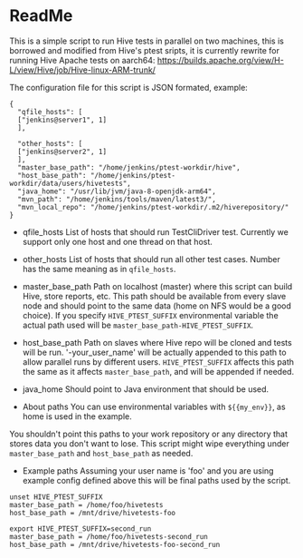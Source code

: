 # ReadMe

This is a simple script to run Hive tests in parallel on two machines,
this is borrowed and modified from Hive's ptest sripts, it is currently
rewrite for running Hive Apache tests on aarch64: https://builds.apache.org/view/H-L/view/Hive/job/Hive-linux-ARM-trunk/

The configuration file for this script is JSON formated, example:

```
{
  "qfile_hosts": [
  ["jenkins@server1", 1]
  ],

  "other_hosts": [
  ["jenkins@server2", 1]
  ],
  "master_base_path": "/home/jenkins/ptest-workdir/hive",
  "host_base_path": "/home/jenkins/ptest-workdir/data/users/hivetests",
  "java_home": "/usr/lib/jvm/java-8-openjdk-arm64",
  "mvn_path": "/home/jenkins/tools/maven/latest3/",
  "mvn_local_repo": "/home/jenkins/ptest-workdir/.m2/hiverepository/"
}
```

- qfile_hosts
List of hosts that should run TestCliDriver test. Currently we support only one
host and one thread on that host.

- other_hosts
List of hosts that should run all other test cases.  Number has the same meaning
as in `qfile_hosts`.

- master_base_path
Path on localhost (master) where this script can build Hive, store reports, etc.
This path should be available from every slave node and should point to the same
data (home on NFS would be a good choice).  If you specify `HIVE_PTEST_SUFFIX`
environmental variable the actual path used will be
`master_base_path-HIVE_PTEST_SUFFIX`.

- host_base_path
Path on slaves where Hive repo will be cloned and tests will be run.
'-your_user_name' will be actually appended to this path to allow parallel runs
by different users.  `HIVE_PTEST_SUFFIX` affects this path the same as it
affects `master_base_path`, and will be appended if needed.

- java_home
Should point to Java environment that should be used.

- About paths
You can use environmental variables with `${{my_env}}`, as home is used in the
example.

You shouldn't point this paths to your work repository or any directory that
stores data you don't want to lose.  This script might wipe everything under
`master_base_path` and `host_base_path` as needed.

- Example paths
Assuming your user name is 'foo' and you are using example config defined above
this will be final paths used by the script.

```
unset HIVE_PTEST_SUFFIX
master_base_path = /home/foo/hivetests
host_base_path = /mnt/drive/hivetests-foo

export HIVE_PTEST_SUFFIX=second_run
master_base_path = /home/foo/hivetests-second_run
host_base_path = /mnt/drive/hivetests-foo-second_run
```
